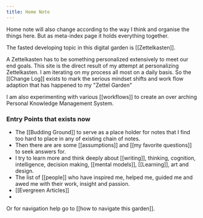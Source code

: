 ```yaml
---
title: Home Note
---
```


Home note will also change according to the way I think and organise the things here. But as meta-index page it holds everything together.


The fasted developing topic in this digital garden is [[Zettelkasten]].
 
 A Zettelkasten has to be something  personalized extensively to meet our end goals. This site is the direct result of my attempt at personalizing Zettelkasten. I am iterating on my process all most on a daily basis. So the [[Change Log]] exists to mark the serious mindset shifts and work flow adaption that has happened to my "Zettel Garden"
 

I am also experimenting with various [[workflows]] to create an over arching Personal Knowledge Management System. 


### Entry Points that exists now
- The  [[Budding Ground]] to serve as a place holder for notes that I find too hard to place in any of existing chain of notes. 
- Then there are  are some [[assumptions]] and [[my favorite questions]] to seek answers for.
- I  try to learn more and think deeply about  [[writing]], thinking, cognition, intelligence, decision making, [[mental models]], [[Learning]], art and design.
- The list of [[people]] who have inspired me, helped me, guided me and awed me with their work, insight and passion.
- [[Evergreen Articles]]
- 



Or for navigation help go to [[how to navigate this garden]].